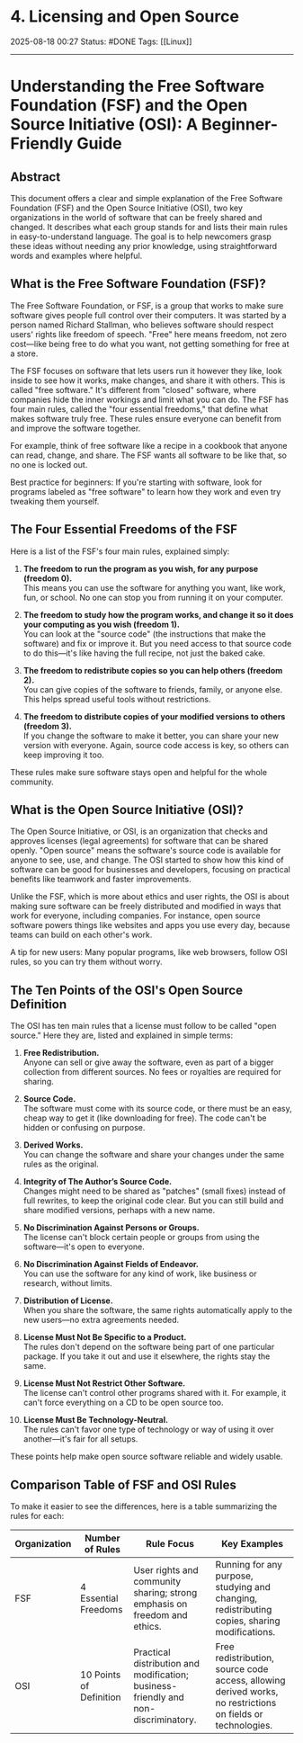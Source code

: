 # 4. Licensing and Open Source

2025-08-18 00:27
Status: #DONE 
Tags: [[Linux]]

---
# Understanding the Free Software Foundation (FSF) and the Open Source Initiative (OSI): A Beginner-Friendly Guide

## Abstract

This document offers a clear and simple explanation of the Free Software Foundation (FSF) and the Open Source Initiative (OSI), two key organizations in the world of software that can be freely shared and changed. It describes what each group stands for and lists their main rules in easy-to-understand language. The goal is to help newcomers grasp these ideas without needing any prior knowledge, using straightforward words and examples where helpful.

## What is the Free Software Foundation (FSF)?

The Free Software Foundation, or FSF, is a group that works to make sure software gives people full control over their computers. It was started by a person named Richard Stallman, who believes software should respect users' rights like freedom of speech. "Free" here means freedom, not zero cost—like being free to do what you want, not getting something for free at a store.

The FSF focuses on software that lets users run it however they like, look inside to see how it works, make changes, and share it with others. This is called "free software." It's different from "closed" software, where companies hide the inner workings and limit what you can do. The FSF has four main rules, called the "four essential freedoms," that define what makes software truly free. These rules ensure everyone can benefit from and improve the software together.

For example, think of free software like a recipe in a cookbook that anyone can read, change, and share. The FSF wants all software to be like that, so no one is locked out.

Best practice for beginners: If you're starting with software, look for programs labeled as "free software" to learn how they work and even try tweaking them yourself.

## The Four Essential Freedoms of the FSF

Here is a list of the FSF's four main rules, explained simply:

1. **The freedom to run the program as you wish, for any purpose (freedom 0).**  
   This means you can use the software for anything you want, like work, fun, or school. No one can stop you from running it on your computer.

2. **The freedom to study how the program works, and change it so it does your computing as you wish (freedom 1).**  
   You can look at the "source code" (the instructions that make the software) and fix or improve it. But you need access to that source code to do this—it's like having the full recipe, not just the baked cake.

3. **The freedom to redistribute copies so you can help others (freedom 2).**  
   You can give copies of the software to friends, family, or anyone else. This helps spread useful tools without restrictions.

4. **The freedom to distribute copies of your modified versions to others (freedom 3).**  
   If you change the software to make it better, you can share your new version with everyone. Again, source code access is key, so others can keep improving it too.

These rules make sure software stays open and helpful for the whole community.

## What is the Open Source Initiative (OSI)?

The Open Source Initiative, or OSI, is an organization that checks and approves licenses (legal agreements) for software that can be shared openly. "Open source" means the software's source code is available for anyone to see, use, and change. The OSI started to show how this kind of software can be good for businesses and developers, focusing on practical benefits like teamwork and faster improvements.

Unlike the FSF, which is more about ethics and user rights, the OSI is about making sure software can be freely distributed and modified in ways that work for everyone, including companies. For instance, open source software powers things like websites and apps you use every day, because teams can build on each other's work.

A tip for new users: Many popular programs, like web browsers, follow OSI rules, so you can try them without worry.

## The Ten Points of the OSI's Open Source Definition

The OSI has ten main rules that a license must follow to be called "open source." Here they are, listed and explained in simple terms:

1. **Free Redistribution.**  
   Anyone can sell or give away the software, even as part of a bigger collection from different sources. No fees or royalties are required for sharing.

2. **Source Code.**  
   The software must come with its source code, or there must be an easy, cheap way to get it (like downloading for free). The code can't be hidden or confusing on purpose.

3. **Derived Works.**  
   You can change the software and share your changes under the same rules as the original.

4. **Integrity of The Author’s Source Code.**  
   Changes might need to be shared as "patches" (small fixes) instead of full rewrites, to keep the original code clear. But you can still build and share modified versions, perhaps with a new name.

5. **No Discrimination Against Persons or Groups.**  
   The license can't block certain people or groups from using the software—it's open to everyone.

6. **No Discrimination Against Fields of Endeavor.**  
   You can use the software for any kind of work, like business or research, without limits.

7. **Distribution of License.**  
   When you share the software, the same rights automatically apply to the new users—no extra agreements needed.

8. **License Must Not Be Specific to a Product.**  
   The rules don't depend on the software being part of one particular package. If you take it out and use it elsewhere, the rights stay the same.

9. **License Must Not Restrict Other Software.**  
   The license can't control other programs shared with it. For example, it can't force everything on a CD to be open source too.

10. **License Must Be Technology-Neutral.**  
    The rules can't favor one type of technology or way of using it over another—it's fair for all setups.

These points help make open source software reliable and widely usable.

## Comparison Table of FSF and OSI Rules

To make it easier to see the differences, here is a table summarizing the rules for each:

| Organization | Number of Rules | Rule Focus | Key Examples |
|--------------|-----------------|------------|-------------|
| FSF | 4 Essential Freedoms | User rights and community sharing; strong emphasis on freedom and ethics. | Running for any purpose, studying and changing, redistributing copies, sharing modifications. |
| OSI | 10 Points of Definition | Practical distribution and modification; business-friendly and non-discriminatory. | Free redistribution, source code access, allowing derived works, no restrictions on fields or technologies.